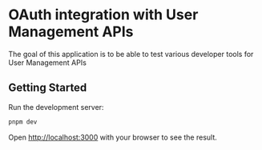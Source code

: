 # OAuth integration with User Management APIs

The goal of this application is to be able to test various developer tools for User Management APIs

## Getting Started

Run the development server:

```bash
pnpm dev
```

Open [http://localhost:3000](http://localhost:3000) with your browser to see the result.
